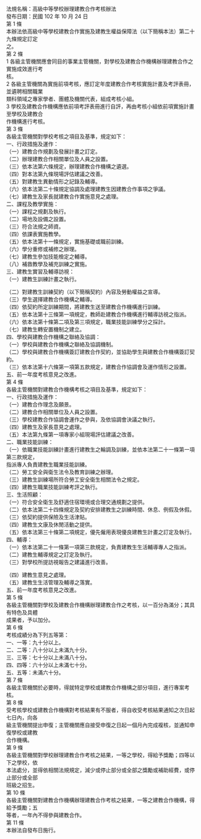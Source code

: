 法規名稱：高級中等學校辦理建教合作考核辦法  
發布日期：民國 102 年 10 月 24 日  
第 1 條  
本辦法依高級中等學校建教合作實施及建教生權益保障法（以下簡稱本法）第二十九條規定訂定  
之。  
第 2 條  
1 各級主管機關應會同目的事業主管機關，對學校及建教合作機構辦理建教合作之實施成效進行考  
核。  
2 各級主管機關為實施前項考核，應訂定年度建教合作考核實施計畫及考評表冊，並遴聘相關職業  
類科領域之專家學者、團體及機關代表，組成考核小組。  
3 學校及建教合作機構應依前項考評表冊進行自評，再由考核小組依前項實施計畫至學校及建教合  
作機構進行考核。  
第 3 條  
各級主管機關對學校考核之項目及基準，規定如下：  
一、行政措施及運作：  
（一）建教合作規劃及發展計畫之訂定。  
（二）辦理建教合作相關單位及人員之設置。  
（三）依本法第六條規定，辦理建教合作機構之遴選。  
（四）對本法第九條現場評估建議之改善。  
（五）對建教生異動情形之記錄及輔導。  
（六）依本法第二十條規定協調及處理建教生因建教合作事項之爭議。  
（七）建教生及家長就建教合作實施意見之處理。  
二、課程及教學實施：  
（一）課程之規劃及執行。  
（二）場地及設備之設置。  
（三）符合法規之師資。  
（四）依課表實施教學。  
（五）依本法第十一條規定，實施基礎或職前訓練。  
（六）學分重修或補修之辦理。  
（七）建教生參加技能檢定之輔導。  
（八）補救教學及補充訓練之實施。  
三、建教生實習及輔導訪視：  
（一）建教生訓練計畫之執行。  


（二）對建教生訓練契約（以下簡稱契約）內容及勞動權益之宣導。  
（三）學生選擇建教合作機構之輔導。  
（四）依契約所定訓練期間，將建教生送至建教合作機構進行訓練。  
（五）依本法第十三條第一項規定，教師赴建教合作機構進行輔導訪視之指派。  
（六）依本法第十條第二項及第三項規定，職業技能訓練學分之採計。  
（七）建教生轉安置機制之建立。  
四、學校與建教合作機構之聯絡及協調：  
（一）學校與建教合作機構之聯絡及協調機制。  
（二）學校與建教合作機構簽訂建教合作契約，並協助學生與建教合作機構簽訂契約。  
（三）依本法第十六條第一項第五款規定，建教合作協調會及運作情形之設置。  
五、前一年度考核意見之改進。  
第 4 條  
各級主管機關對建教合作機構考核之項目及基準，規定如下：  
一、行政措施及運作：  
（一）建教合作理念及願景。  
（二）建教合作相關單位及人員之設置。  
（三）學校建教合作協調會運作之參與，及依協調會決議之執行。  
（四）建教生及家長意見之處理。  
（五）本法第九條第一項專家小組現場評估建議之改善。  
二、職業技能訓練：  
（一）依職業技能訓練計畫進行建教生之輪調及訓練，並依本法第二十一條第一項第三款規定，  
指派專人負責建教生職業技能訓練。  
（二）勞工安全與衛生法令及教育訓練之辦理。  
（三）建教生訓練場所符合勞工安全衛生相關法令之規定。  
（四）建教生職業技能訓練考評之執行。  
三、生活照顧：  
（一）符合安全衛生及舒適住宿環境或合理交通規劃之提供。  
（二）依本法第二十四條規定及契約安排建教生之訓練時間、休息、例假及休假。  
（三）依契約提供保險及生活津貼。  
（四）建教生文康及休閒活動之提供。  
（五）依本法第三十條第二項規定，優先僱用表現優良建教生計畫之訂定及執行。  
四、輔導：  
（一）依本法第二十一條第一項第三款規定，負責建教生生活輔導專人之指派。  
（二）建教生輔導規定之訂定及執行。  
（三）對學校所提訪視報告之建議進行改善。  


（四）建教生意見之處理。  
（五）建教生生活管理及輔導之落實。  
五、前一年度考核意見之改進。  
第 5 條  
各級主管機關對學校及建教合作機構辦理建教合作之考核，以一百分為滿分；其具有特色及具體  
成果者，予以加分。  
第 6 條  
考核成績分為下列五等第：  
一、一等：九十分以上。  
二、二等：八十分以上未滿九十分。  
三、三等：七十分以上未滿八十分。  
四、四等：六十分以上未滿七十分。  
五、五等：未滿六十分。  
第 7 條  
各級主管機關於必要時，得就特定學校或建教合作機構之部分項目，進行專案考核。  
第 8 條  
受考核學校或建教合作機構對考核結果有不服者，得自收受考核結果通知之次日起七日內，向各  
級主管機關提出申復；主管機關應自接受申復之日起一個月內完成複核，並通知申復學校或建教  
合作機構。  
第 9 條  
各級主管機關對學校辦理建教合作考核之結果，一等之學校，得給予獎勵；四等以下之學校，依  
本法處分，並得依相關法規規定，減少或停止部分或全部之獎勵或補助經費，或停止部分或全部  
班級之招生。  
第 10 條  
各級主管機關對建教合作機構辦理建教合作考核之結果，一等之建教合作機構，得給予獎勵；五  
等者，一年內不得參與建教合作。  
第 11 條  
本辦法自發布日施行。  



